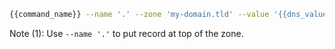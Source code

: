 ```bash
{{command_name}} --name '.' --zone 'my-domain.tld' --value '{{dns_value}}'
```

Note (1): Use ```--name '.'``` to put record at top of the zone.